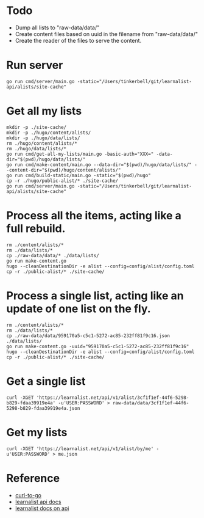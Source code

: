 # Todo
* Dump all lists to "raw-data/data/"
* Create content files based on uuid in the filename from "raw-data/data/"
* Create the reader of the files to serve the content.

# Run server

```
go run cmd/server/main.go -static="/Users/tinkerbell/git/learnalist-api/alists/site-cache"
```

# Get all my lists
```
mkdir -p ./site-cache/
mkdir -p ./hugo/content/alists/
mkdir -p ./hugo/data/lists/
rm ./hugo/content/alists/*
rm ./hugo/data/lists/*
go run cmd/get-all-my-lists/main.go -basic-auth="XXX=" -data-dir="$(pwd)/hugo/data/lists/"
go run cmd/make-content/main.go --data-dir="$(pwd)/hugo/data/lists/" --content-dir="$(pwd)/hugo/content/alists/"
go run cmd/build-static/main.go -static="$(pwd)/hugo"
cp -r ./hugo/public-alist/* ./site-cache/
go run cmd/server/main.go -static="/Users/tinkerbell/git/learnalist-api/alists/site-cache"
```

# Process all the items, acting like a full rebuild.
```
rm ./content/alists/*
rm ./data/lists/*
cp ./raw-data/data/* ./data/lists/
go run make-content.go
hugo --cleanDestinationDir -e alist --config=config/alist/config.toml
cp -r ./public-alist/* ./site-cache/
```


# Process a single list, acting like an update of one list on the fly.
```
rm ./content/alists/*
rm ./data/lists/*
cp ./raw-data/data/959170a5-c5c1-5272-ac85-232ff81f9c16.json ./data/lists/
go run make-content.go -uuid="959170a5-c5c1-5272-ac85-232ff81f9c16"
hugo --cleanDestinationDir -e alist --config=config/alist/config.toml
cp -r ./public-alist/* ./site-cache/
```



# Get a single list
```
curl -XGET 'https://learnalist.net/api/v1/alist/3cf1f1ef-44f6-5298-b829-fdaa39919e4a' -u'USER:PASSWORD' > raw-data/data/3cf1f1ef-44f6-5298-b829-fdaa39919e4a.json
```


# Get my lists
```
curl -XGET 'https://learnalist.net/api/v1/alist/by/me' -u'USER:PASSWORD' > me.json
```

# Reference
- [curl-to-go](https://mholt.github.io/curl-to-go)
- [learnalist api docs](https://github.com/freshteapot/learnalist-api/tree/master/api/doc)
- [learnalist docs on api](https://github.com/freshteapot/learnalist-api/blob/master/api/doc/api.md)
